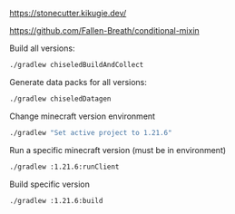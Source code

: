 https://stonecutter.kikugie.dev/

https://github.com/Fallen-Breath/conditional-mixin

Build all versions:
```bash
./gradlew chiseledBuildAndCollect
```
Generate data packs for all versions:
```bash
./gradlew chiseledDatagen
```
Change minecraft version environment
```bash
./gradlew "Set active project to 1.21.6"
```
Run a specific minecraft version (must be in environment)
```bash
./gradlew :1.21.6:runClient
```
Build specific version
```bash
./gradlew :1.21.6:build
```